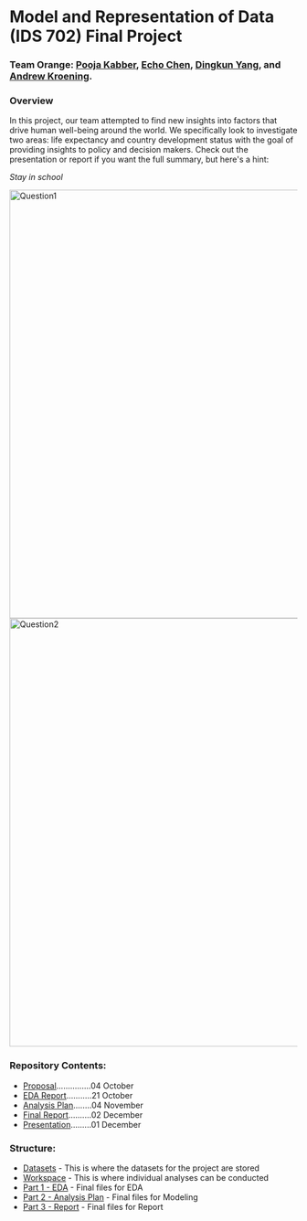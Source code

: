 # Model and Representation of Data (IDS 702) Final Project

### Team Orange: [Pooja Kabber](https://www.linkedin.com/in/poojakabber/), [Echo Chen](https://www.linkedin.com/in/echochenxy/), [Dingkun Yang](https://www.linkedin.com/in/dyang7/), and [Andrew Kroening](https://www.linkedin.com/in/andrew-kroening/).

### Overview

In this project, our team attempted to find new insights into factors that drive human well-being around the world. We specifically look to investigate two areas: life expectancy and country development status with the goal of providing insights to policy and decision makers. Check out the presentation or report if you want the full summary, but here's a hint:

*Stay in school*

<img src="https://github.com/andrewkroening/orange-modeling-project/blob/e47de4d597a92182bfe4e1159a50881acee225d6/Workspace/Question_1.png" alt="Question1" width="750"/>

<img src="https://github.com/andrewkroening/orange-modeling-project/blob/e47de4d597a92182bfe4e1159a50881acee225d6/Workspace/Question_2.png" alt="Question2" width="750"/>

### Repository Contents:

* [Proposal](https://github.com/andrewkroening/orange-modeling-project/blob/ad024a84b02c20f019681c4adac10ffc3b7e7674/Project%20Proposal/Orange_Proposal.pdf)...............04 October
* [EDA Report](https://github.com/andrewkroening/orange-modeling-project/blob/f0f1962ecc9ae115f134fa13a8c51c2155894d55/Part%201%20-%20EDA/Orange_Part_1.pdf)...........21 October
* [Analysis Plan](https://github.com/andrewkroening/orange-modeling-project/blob/ad024a84b02c20f019681c4adac10ffc3b7e7674/Part%202%20-%20Modeling/Orange_Part_2.pdf)........04 November
* [Final Report](https://github.com/andrewkroening/orange-modeling-project/blob/e47de4d597a92182bfe4e1159a50881acee225d6/Part%203%20-%20Report/Orange_Part_3.pdf)..........02 December
* [Presentation](https://github.com/andrewkroening/orange-modeling-project/blob/e47de4d597a92182bfe4e1159a50881acee225d6/Team_Presentation.pdf).........01 December

### Structure:

* [Datasets](https://github.com/andrewkroening/orange-modeling-project/tree/main/Datasets) - This is where the datasets for the project are stored
* [Workspace](https://github.com/andrewkroening/orange-modeling-project/tree/main/Workspace) - This is where individual analyses can be conducted
* [Part 1 - EDA](https://github.com/andrewkroening/orange-modeling-project/tree/main/Part%201%20-%20EDA) - Final files for EDA
* [Part 2 - Analysis Plan](https://github.com/andrewkroening/orange-modeling-project/tree/main/Part%202%20-%20Modeling) - Final files for Modeling
* [Part 3 - Report](https://github.com/andrewkroening/orange-modeling-project/tree/main/Part%203%20-%20Report) - Final files for Report
